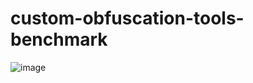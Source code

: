 # custom-obfuscation-tools-benchmark

![image](https://github.com/ArturMichalak/custom-obfuscation-tools-benchmark/assets/36608116/ce10e9b2-09a5-4c1e-b4c4-5445fca2e333)
